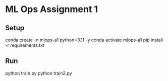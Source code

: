 # ML Ops Assignment 1

## Setup
conda create -n mlops-a1 python=3.11 -y
conda activate mlops-a1
pip install -r requirements.txt

## Run
python train.py
python train2.py
